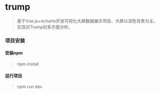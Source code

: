 # trump

> 基于Vue.js+echarts开发可视化大屏数据展示项目，大屏以深色背景为主，实现对Trump的多方面分析。

### 项目安装

#### 安装npm

> npm install

#### 运行项目

> npm run dev

